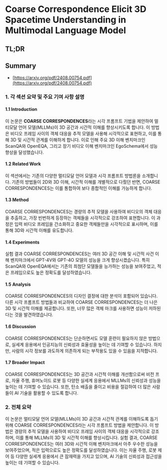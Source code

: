 # Coarse Correspondence Elicit 3D Spacetime Understanding in Multimodal Language Model
## TL;DR
## Summary
- [https://arxiv.org/pdf/2408.00754.pdf](https://arxiv.org/pdf/2408.00754.pdf)

### 1. 각 섹션 요약 및 주요 기여 사항 설명

#### 1.1 Introduction
이 논문은 **COARSE CORRESPONDENCES**라는 시각 프롬프트 기법을 제안하여 멀티모달 언어 모델(MLLMs)이 3D 공간과 시간적 이해를 향상시키도록 합니다. 이 방법은 비디오 프레임 사이의 객체 대응을 추적 모델을 사용해 시각적으로 표현하고, 이를 통해 3D 및 시간적 관계를 이해하게 합니다. 이로 인해 주요 3D 이해 벤치마크인 ScanQA와 OpenEQA, 그리고 장기 비디오 이해 벤치마크인 EgoSchema에서 성능 향상을 달성했습니다.

#### 1.2 Related Work
이 섹션에서는 기존의 다양한 멀티모달 언어 모델과 시각 프롬프트 방법론을 소개합니다. 기존의 방법들이 2D와 3D 이해, 시간적 이해를 개별적으로 다뤘던 반면, COARSE CORRESPONDENCES는 이를 통합하여 보다 종합적인 이해를 가능하게 합니다.

#### 1.3 Method
COARSE CORRESPONDENCES는 경량의 추적 모델을 사용하여 비디오의 객체 대응을 추출하고, 가장 빈번하게 등장하는 객체들을 시각적으로 강조하여 표현합니다. 이 과정은 입력 비디오 프레임을 간소화하고 중요한 객체들만을 시각적으로 표시하며, 이를 통해 3D와 시간적 이해를 유도합니다.

#### 1.4 Experiments
실험 결과 COARSE CORRESPONDENCES는 여러 3D 공간 이해 및 시간적 사건 이해 벤치마크에서 GPT-4V와 GPT-4O 모델의 성능을 크게 향상시켰습니다. 특히 ScanQA와 OpenEQA에서는 기존의 최첨단 모델들을 능가하는 성능을 보여주었고, 적은 프레임으로도 높은 정확도를 달성하였습니다.

#### 1.5 Analysis
COARSE CORRESPONDENCES의 디자인 결정에 대한 분석이 포함되어 있습니다. 다른 시각 프롬프트 방법들과 비교하여 COARSE CORRESPONDENCES는 더 나은 3D 및 시간적 이해를 제공합니다. 또한, 너무 많은 객체 마크를 사용하면 성능이 저하된다는 것을 발견하였습니다.

#### 1.6 Discussion
COARSE CORRESPONDENCES는 단순하면서도 모델 훈련이 필요하지 않은 방법으로, 실세계 응용에서 인공지능의 신뢰성과 효율성을 높이는 데 기여할 수 있습니다. 하지만, 사람의 시각 정보를 과도하게 의존하게 되는 부작용도 있을 수 있음을 지적합니다.

#### 1.7 Broader Impact
COARSE CORRESPONDENCES는 3D 공간과 시간적 이해를 개선함으로써 비전 프로, 자율 주행, 휴머노이드 로봇 등 다양한 실세계 응용에서 MLLMs의 신뢰성과 성능을 높이는 데 기여할 수 있습니다. 또한, 탄소 배출을 줄이고 비용을 절감하여 더 많은 사람들이 AI 기술을 활용할 수 있도록 합니다.

### 2. 전체 요약
이 논문은 멀티모달 언어 모델(MLLMs)이 3D 공간과 시간적 관계를 이해하도록 돕기 위해 COARSE CORRESPONDENCES라는 시각 프롬프트 방법을 제안합니다. 이 방법은 경량의 추적 모델을 사용하여 비디오 프레임 사이의 객체 대응을 시각적으로 강조하며, 이를 통해 MLLMs의 3D 및 시간적 이해를 향상시킵니다. 실험 결과, COARSE CORRESPONDENCES는 여러 3D와 시간적 이해 벤치마크에서 아주 우수한 성능을 보여주었으며, 적은 입력으로도 높은 정확도를 달성하였습니다. 이는 자율 주행, 로봇 제어 등 다양한 실세계 응용에서 큰 잠재력을 가지고 있으며, AI 기술의 신뢰성과 접근성을 높이는 데 기여할 수 있습니다.